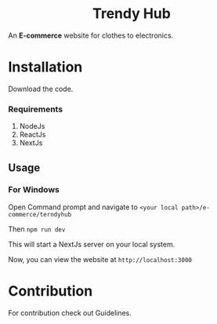 <h1 align="center"> Trendy Hub </h1>

  An **E-commerce** website for clothes to electronics.

# Installation
Download the code.
### Requirements 
  1. NodeJs
  2. ReactJs
  3. NextJs
## Usage
### For Windows
Open Command prompt and navigate to `<your local path>/e-commerce/terndyhub`

Then `npm run dev`

This will start a NextJs server on your local system.

Now, you can view the website at `http://localhost:3000`

# Contribution
For contribution check out Guidelines.

